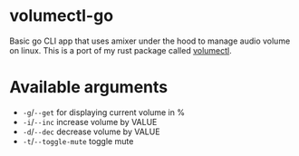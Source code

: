 # volumectl-go

Basic go CLI app that uses amixer under the hood to manage audio volume on linux. This is a port of my rust package called [volumectl](https://github.com/blanktiger/volumectl).

# Available arguments

- `-g`/`--get` for displaying current volume in %
- `-i`/`--inc` <VALUE> increase volume by VALUE 
- `-d`/`--dec` <VALUE> decrease volume by VALUE 
- `-t`/`--toggle-mute` toggle mute
